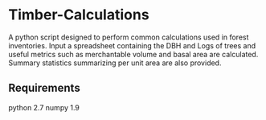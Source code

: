 # Timber-Calculations

A python script designed to perform common calculations used in forest inventories. Input a spreadsheet 
containing the DBH and Logs of trees and useful metrics such as merchantable volume and basal area are 
calculated. Summary statistics summarizing per unit area are also provided.

## Requirements
python 2.7
numpy 1.9
